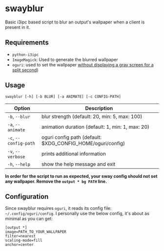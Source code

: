 # swayblur
Basic i3ipc based script to blur an output's wallpaper when a client is present in it.

## Requirements
+ `python-i3ipc`
+ `ImageMagick`: Used to generate the blurred wallpaper
+ `oguri`: used to set the wallpaper [without displaying a gray screen for a split second](https://github.com/swaywm/sway/issues/3693))

## Usage
`swayblur [-h] [-b BLUR] [-a ANIMATE] [-c CONFIG-PATH]`

| Option | Description |
| ------ | ----------- |
| `-b`, `--blur`        | blur strength (default: 20, min: 5, max: 100)                |
| `-a`, `--animate`     | animation duration (default: 1, min: 1, max: 20)             |
| `-c`, `--config-path` | oguri config path (default: $XDG\_CONFIG\_HOME/oguri/config) |
| `-v`, `--verbose`     | prints additional information                                |
| `-h`, `--help`        | show the help message and exit                               |

**In order for the script to run as expected, your sway config should not set any wallpaper. Remove the `output * bg PATH` line.**

## Configuration
Since swayblur requires `oguri`, it reads its config file: `~/.config/oguri/config`. I personally use the below config, it's about as minimal as you can get:

```
[output *]
image=PATH_TO_YOUR_WALLPAPER
filter=nearest
scaling-mode=fill
anchor=center
```
